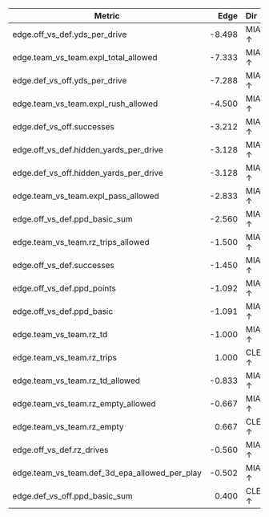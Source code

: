 | Metric | Edge | Dir |
|---|---:|:---|
| edge.off_vs_def.yds_per_drive | -8.498 | MIA ↑ |
| edge.team_vs_team.expl_total_allowed | -7.333 | MIA ↑ |
| edge.def_vs_off.yds_per_drive | -7.288 | MIA ↑ |
| edge.team_vs_team.expl_rush_allowed | -4.500 | MIA ↑ |
| edge.def_vs_off.successes | -3.212 | MIA ↑ |
| edge.off_vs_def.hidden_yards_per_drive | -3.128 | MIA ↑ |
| edge.def_vs_off.hidden_yards_per_drive | -3.128 | MIA ↑ |
| edge.team_vs_team.expl_pass_allowed | -2.833 | MIA ↑ |
| edge.off_vs_def.ppd_basic_sum | -2.560 | MIA ↑ |
| edge.team_vs_team.rz_trips_allowed | -1.500 | MIA ↑ |
| edge.off_vs_def.successes | -1.450 | MIA ↑ |
| edge.off_vs_def.ppd_points | -1.092 | MIA ↑ |
| edge.off_vs_def.ppd_basic | -1.091 | MIA ↑ |
| edge.team_vs_team.rz_td | -1.000 | MIA ↑ |
| edge.team_vs_team.rz_trips | 1.000 | CLE ↑ |
| edge.team_vs_team.rz_td_allowed | -0.833 | MIA ↑ |
| edge.team_vs_team.rz_empty_allowed | -0.667 | MIA ↑ |
| edge.team_vs_team.rz_empty | 0.667 | CLE ↑ |
| edge.off_vs_def.rz_drives | -0.560 | MIA ↑ |
| edge.team_vs_team.def_3d_epa_allowed_per_play | -0.502 | MIA ↑ |
| edge.def_vs_off.ppd_basic_sum | 0.400 | CLE ↑ |
